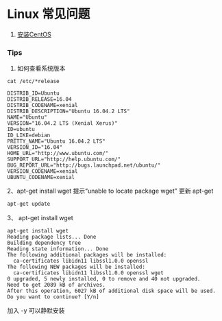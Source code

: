 # Linux 常见问题

1. [安装CentOS](,/CentOS.md)

### Tips
1. 如何查看系统版本  
```
cat /etc/*release

DISTRIB_ID=Ubuntu
DISTRIB_RELEASE=16.04
DISTRIB_CODENAME=xenial
DISTRIB_DESCRIPTION="Ubuntu 16.04.2 LTS"
NAME="Ubuntu"
VERSION="16.04.2 LTS (Xenial Xerus)"
ID=ubuntu
ID_LIKE=debian
PRETTY_NAME="Ubuntu 16.04.2 LTS"
VERSION_ID="16.04"
HOME_URL="http://www.ubuntu.com/"
SUPPORT_URL="http://help.ubuntu.com/"
BUG_REPORT_URL="http://bugs.launchpad.net/ubuntu/"
VERSION_CODENAME=xenial
UBUNTU_CODENAME=xenial
```

2、apt-get install wget 提示“unable to locate package wget”
更新 apt-get
``` bash
apt-get update  
```

3、 apt-get install wget 
```
apt-get install wget
Reading package lists... Done
Building dependency tree
Reading state information... Done
The following additional packages will be installed:
  ca-certificates libidn11 libssl1.0.0 openssl
The following NEW packages will be installed:
  ca-certificates libidn11 libssl1.0.0 openssl wget
0 upgraded, 5 newly installed, 0 to remove and 40 not upgraded.
Need to get 2089 kB of archives.
After this operation, 6027 kB of additional disk space will be used.
Do you want to continue? [Y/n]
```
加入 -y 可以静默安装

